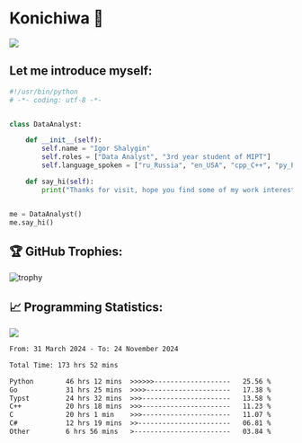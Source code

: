 # Konichiwa 👋
![](https://komarev.com/ghpvc/?username=IgorFandre&color=brightgreen)

## Let me introduce myself:
```py
#!/usr/bin/python
# -*- coding: utf-8 -*-


class DataAnalyst:

    def __init__(self):
        self.name = "Igor Shalygin"
        self.roles = ["Data Analyst", "3rd year student of MIPT"]
        self.language_spoken = ["ru_Russia", "en_USA", "cpp_C++", "py_Python", "go_Golang"]

    def say_hi(self):
        print("Thanks for visit, hope you find some of my work interesting.")


me = DataAnalyst()
me.say_hi()
```

## 🏆 GitHub Trophies:
![trophy](https://github-profile-trophy.vercel.app/?username=IgorFandre&title=MultiLanguage,Repositories,Commits,Experience,PullRequest,Reviews)

## 📈 Programming Statistics:

![](https://github-profile-summary-cards.vercel.app/api/cards/profile-details?username=IgorFandre&theme=solarized_dark)

<!--START_SECTION:waka-->

```txt
From: 31 March 2024 - To: 24 November 2024

Total Time: 173 hrs 52 mins

Python        46 hrs 12 mins  >>>>>>-------------------   25.56 %
Go            31 hrs 25 mins  >>>>---------------------   17.38 %
Typst         24 hrs 32 mins  >>>----------------------   13.58 %
C++           20 hrs 18 mins  >>>----------------------   11.23 %
C             20 hrs 1 min    >>>----------------------   11.07 %
C#            12 hrs 19 mins  >>-----------------------   06.81 %
Other         6 hrs 56 mins   >------------------------   03.84 %
```

<!--END_SECTION:waka-->
